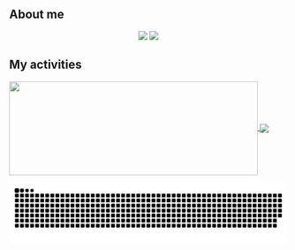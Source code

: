 ## About me
<p align="center">
<img src="https://metrics.lecoq.io/nkthehustler">	
 <img src="https://github-profile-trophy.vercel.app/?username=nkthehustler&theme=onedark&title=MultiLanguage,Stars,Commit,Followers,Repo,PR">
</p>


## My activities

<a href="https://github.com/nkthehustler/github-readme-stats">
  <img width=450 height=170 align="center" src="https://github-readme-stats.vercel.app/api?username=nkthehustler&theme=midnight-purple&show_icons=true&bg_color=0D1117&hide_border=true" />
</a>
<a href="https://github.com/nkthehustler/github-readme-stats">
  <img align="center" src="https://github-readme-stats.vercel.app/api/top-langs/?username=nkthehustler&theme=midnight-purple&layout=compact&bg_color=0D1117&hide_border=true" />
</a>

![nkthehustler's snake gif](https://github.com/nkthehustler/nkthehustler/blob/output/github-contribution-grid-snake.svg)
